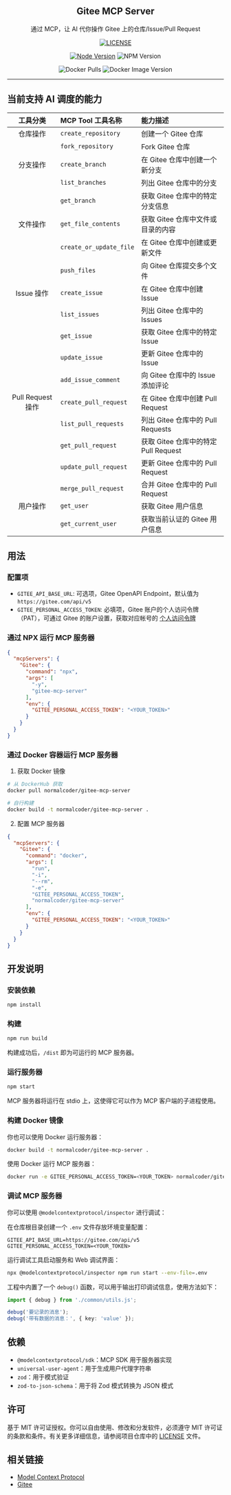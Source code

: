 <div align="center">
<h2>Gitee MCP Server</h2>
<p align="center">通过 MCP，让 AI 代你操作 Gitee 上的仓库/Issue/Pull Request</p>

[![LICENSE](https://img.shields.io/badge/license-MIT-blue.svg)](./LICENSE)

[![Node Version](https://img.shields.io/badge/node-%3E%3D22.12.0-brightgreen.svg)](./package.json)
![NPM Version](https://img.shields.io/npm/v/gitee-mcp-server)

![Docker Pulls](https://img.shields.io/docker/pulls/normalcoder/gitee-mcp-server)
![Docker Image Version](https://img.shields.io/docker/v/normalcoder/gitee-mcp-server)
</div>

---

## 当前支持 AI 调度的能力

| 工具分类 | MCP Tool 工具名称 | 能力描述 |
|:----:|:----|:----|
| 仓库操作 | `create_repository` | 创建一个 Gitee 仓库 | 
| | `fork_repository` | Fork Gitee 仓库 | 
| 分支操作 | `create_branch` | 在 Gitee 仓库中创建一个新分支 | 
| | `list_branches` | 列出 Gitee 仓库中的分支 | 
| | `get_branch` | 获取 Gitee 仓库中的特定分支信息 | 
| 文件操作 | `get_file_contents` | 获取 Gitee 仓库中文件或目录的内容 | 
| | `create_or_update_file` | 在 Gitee 仓库中创建或更新文件 | 
| | `push_files` | 向 Gitee 仓库提交多个文件 | 
| Issue 操作 | `create_issue` | 在 Gitee 仓库中创建 Issue | 
| | `list_issues` | 列出 Gitee 仓库中的 Issues | 
| | `get_issue` | 获取 Gitee 仓库中的特定 Issue | 
| | `update_issue` | 更新 Gitee 仓库中的 Issue | 
| | `add_issue_comment` | 向 Gitee 仓库中的 Issue 添加评论 | 
| Pull Request 操作 | `create_pull_request` | 在 Gitee 仓库中创建 Pull Request | 
| | `list_pull_requests` | 列出 Gitee 仓库中的 Pull Requests | 
| | `get_pull_request` | 获取 Gitee 仓库中的特定 Pull Request | 
| | `update_pull_request` | 更新 Gitee 仓库中的 Pull Request | 
| | `merge_pull_request` | 合并 Gitee 仓库中的 Pull Request | 
| 用户操作 | `get_user` | 获取 Gitee 用户信息 | 
| | `get_current_user` | 获取当前认证的 Gitee 用户信息 | 

## 用法

### 配置项

- `GITEE_API_BASE_URL`: 可选项，Gitee OpenAPI Endpoint，默认值为 `https://gitee.com/api/v5`
- `GITEE_PERSONAL_ACCESS_TOKEN`: 必填项，Gitee 账户的个人访问令牌（PAT），可通过 Gitee 的账户设置，获取对应帐号的 [个人访问令牌](https://gitee.com/profile/personal_access_tokens)


### 通过 NPX 运行 MCP 服务器

```json
{
  "mcpServers": {
    "Gitee": {
      "command": "npx",
      "args": [
        "-y",
        "gitee-mcp-server"
      ],
      "env": {
        "GITEE_PERSONAL_ACCESS_TOKEN": "<YOUR_TOKEN>"
      }
    }
  }
}
```

### 通过 Docker 容器运行 MCP 服务器

1. 获取 Docker 镜像

```bash
# 从 DockerHub 获取
docker pull normalcoder/gitee-mcp-server

# 自行构建
docker build -t normalcoder/gitee-mcp-server .
```

2. 配置 MCP 服务器

```json
{
  "mcpServers": {
    "Gitee": {
      "command": "docker",
      "args": [
        "run",
        "-i",
        "--rm",
        "-e",
        "GITEE_PERSONAL_ACCESS_TOKEN",
        "normalcoder/gitee-mcp-server"
      ],
      "env": {
        "GITEE_PERSONAL_ACCESS_TOKEN": "<YOUR_TOKEN>"
      }
    }
  }
}
```

## 开发说明

### 安装依赖

```bash
npm install
```

### 构建

```bash
npm run build
```

构建成功后，`/dist` 即为可运行的 MCP 服务器。

### 运行服务器

```bash
npm start
```

MCP 服务器将运行在 stdio 上，这使得它可以作为 MCP 客户端的子进程使用。

### 构建 Docker 镜像

你也可以使用 Docker 运行服务器：

```bash
docker build -t normalcoder/gitee-mcp-server .
```

使用 Docker 运行 MCP 服务器：

```bash
docker run -e GITEE_PERSONAL_ACCESS_TOKEN=<YOUR_TOKEN> normalcoder/gitee-mcp-server
```

### 调试 MCP 服务器

你可以使用 `@modelcontextprotocol/inspector` 进行调试：

在仓库根目录创建一个 `.env` 文件存放环境变量配置：

```.env
GITEE_API_BASE_URL=https://gitee.com/api/v5
GITEE_PERSONAL_ACCESS_TOKEN=<YOUR_TOKEN>
```

运行调试工具启动服务和 Web 调试界面：

```bash
npx @modelcontextprotocol/inspector npm run start --env-file=.env
```

工程中内置了一个 `debug()` 函数，可以用于输出打印调试信息，使用方法如下：

```typescript
import { debug } from './common/utils.js';

debug('要记录的消息');
debug('带有数据的消息：', { key: 'value' });
```

## 依赖

- `@modelcontextprotocol/sdk`：MCP SDK 用于服务器实现
- `universal-user-agent`：用于生成用户代理字符串
- `zod`：用于模式验证
- `zod-to-json-schema`：用于将 Zod 模式转换为 JSON 模式

## 许可

基于 MIT 许可证授权。你可以自由使用、修改和分发软件，必须遵守 MIT 许可证的条款和条件。有关更多详细信息，请参阅项目仓库中的 [LICENSE](./LICENSE) 文件。

## 相关链接

- [Model Context Protocol](https://modelcontextprotocol.io)
- [Gitee](https://gitee.com)